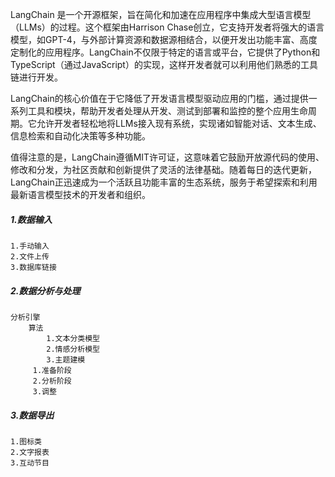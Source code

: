 LangChain 是一个开源框架，旨在简化和加速在应用程序中集成大型语言模型（LLMs）的过程。这个框架由Harrison Chase创立，它支持开发者将强大的语言模型，如GPT-4，与外部计算资源和数据源相结合，以便开发出功能丰富、高度定制化的应用程序。LangChain不仅限于特定的语言或平台，它提供了Python和TypeScript（通过JavaScript）的实现，这样开发者就可以利用他们熟悉的工具链进行开发。

LangChain的核心价值在于它降低了开发语言模型驱动应用的门槛，通过提供一系列工具和模块，帮助开发者处理从开发、测试到部署和监控的整个应用生命周期。它允许开发者轻松地将LLMs接入现有系统，实现诸如智能对话、文本生成、信息检索和自动化决策等多种功能。

值得注意的是，LangChain遵循MIT许可证，这意味着它鼓励开放源代码的使用、修改和分发，为社区贡献和创新提供了灵活的法律基础。随着每日的迭代更新，LangChain正迅速成为一个活跃且功能丰富的生态系统，服务于希望探索和利用最新语言模型技术的开发者和组织。

##### 1.数据输入
	1.手动输入
	2.文件上传
	3.数据库链接
##### 2.数据分析与处理
	分析引擎
		算法
			1.文本分类模型
			2.情感分析模型
			3.主题建模
		 1.准备阶段
		 2.分析阶段
		 3.调整
	 
##### 3.数据导出
	1.图标类
	2.文字报表
	3.互动节目

	
